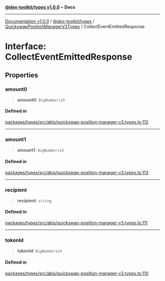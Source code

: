 [**@dex-toolkit/types v1.0.0**](../../../README.md) • **Docs**

***

[Documentation v1.0.0](../../../../../packages.md) / [@dex-toolkit/types](../../../README.md) / [QuickswapPositionManagerV3Types](../README.md) / CollectEventEmittedResponse

# Interface: CollectEventEmittedResponse

## Properties

### amount0

> **amount0**: `BigNumberish`

#### Defined in

[packages/types/src/abis/quickswap-position-manager-v3.types.ts:112](https://github.com/niZmosis/dex-toolkit/blob/3d8b41b44787b30fbea5de3ab4737662ffb61bc8/packages/types/src/abis/quickswap-position-manager-v3.types.ts#L112)

***

### amount1

> **amount1**: `BigNumberish`

#### Defined in

[packages/types/src/abis/quickswap-position-manager-v3.types.ts:113](https://github.com/niZmosis/dex-toolkit/blob/3d8b41b44787b30fbea5de3ab4737662ffb61bc8/packages/types/src/abis/quickswap-position-manager-v3.types.ts#L113)

***

### recipient

> **recipient**: `string`

#### Defined in

[packages/types/src/abis/quickswap-position-manager-v3.types.ts:111](https://github.com/niZmosis/dex-toolkit/blob/3d8b41b44787b30fbea5de3ab4737662ffb61bc8/packages/types/src/abis/quickswap-position-manager-v3.types.ts#L111)

***

### tokenId

> **tokenId**: `BigNumberish`

#### Defined in

[packages/types/src/abis/quickswap-position-manager-v3.types.ts:110](https://github.com/niZmosis/dex-toolkit/blob/3d8b41b44787b30fbea5de3ab4737662ffb61bc8/packages/types/src/abis/quickswap-position-manager-v3.types.ts#L110)
